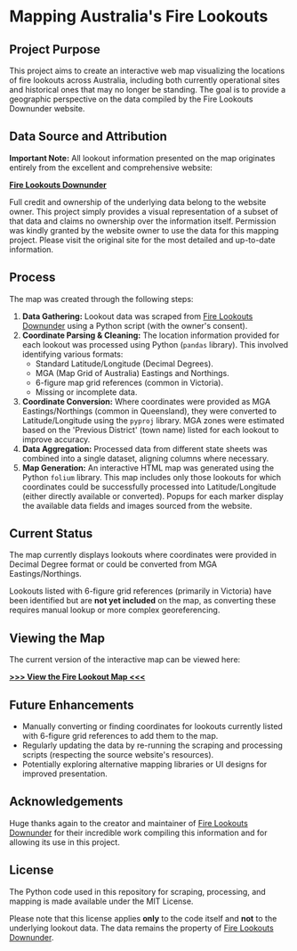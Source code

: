 # Mapping Australia's Fire Lookouts

## Project Purpose

This project aims to create an interactive web map visualizing the locations of fire lookouts across Australia, including both currently operational sites and historical ones that may no longer be standing. The goal is to provide a geographic perspective on the data compiled by the Fire Lookouts Downunder website.

## Data Source and Attribution

**Important Note:** All lookout information presented on the map originates entirely from the excellent and comprehensive website:

**[Fire Lookouts Downunder](https://www.firelookoutsdownunder.com/)**

Full credit and ownership of the underlying data belong to the website owner. This project simply provides a visual representation of a subset of that data and claims no ownership over the information itself. Permission was kindly granted by the website owner to use the data for this mapping project. Please visit the original site for the most detailed and up-to-date information.

## Process

The map was created through the following steps:

1.  **Data Gathering:** Lookout data was scraped from [Fire Lookouts Downunder](https://www.firelookoutsdownunder.com/) using a Python script (with the owner's consent).
2.  **Coordinate Parsing & Cleaning:** The location information provided for each lookout was processed using Python (`pandas` library). This involved identifying various formats:
    *   Standard Latitude/Longitude (Decimal Degrees).
    *   MGA (Map Grid of Australia) Eastings and Northings.
    *   6-figure map grid references (common in Victoria).
    *   Missing or incomplete data.
3.  **Coordinate Conversion:** Where coordinates were provided as MGA Eastings/Northings (common in Queensland), they were converted to Latitude/Longitude using the `pyproj` library. MGA zones were estimated based on the 'Previous District' (town name) listed for each lookout to improve accuracy.
4.  **Data Aggregation:** Processed data from different state sheets was combined into a single dataset, aligning columns where necessary.
5.  **Map Generation:** An interactive HTML map was generated using the Python `folium` library. This map includes only those lookouts for which coordinates could be successfully processed into Latitude/Longitude (either directly available or converted). Popups for each marker display the available data fields and images sourced from the website.

## Current Status

The map currently displays lookouts where coordinates were provided in Decimal Degree format or could be converted from MGA Eastings/Northings.

Lookouts listed with 6-figure grid references (primarily in Victoria) have been identified but are **not yet included** on the map, as converting these requires manual lookup or more complex georeferencing.

## Viewing the Map

The current version of the interactive map can be viewed here:

**[>>> View the Fire Lookout Map <<<]([https://stertafed.github.io/fire-lookout-map/)**

## Future Enhancements

*   Manually converting or finding coordinates for lookouts currently listed with 6-figure grid references to add them to the map.
*   Regularly updating the data by re-running the scraping and processing scripts (respecting the source website's resources).
*   Potentially exploring alternative mapping libraries or UI designs for improved presentation.

## Acknowledgements

Huge thanks again to the creator and maintainer of [Fire Lookouts Downunder](https://www.firelookoutsdownunder.com/) for their incredible work compiling this information and for allowing its use in this project.

## License

The Python code used in this repository for scraping, processing, and mapping is made available under the MIT License.

Please note that this license applies **only** to the code itself and **not** to the underlying lookout data. The data remains the property of [Fire Lookouts Downunder](https://www.firelookoutsdownunder.com/).
